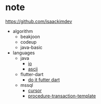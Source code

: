 # note
https://github.com/isaackimdev

- algorithm
    - beakjoon
    - codeup
    - java-basic
- languages
    - java
        - [io](./languages/java/io/io.md)
        - [ascii](./languages/java/ascii/ascii.md)
    - flutter-dart
        - [do it futter dart](/languages/flutter-dart/do-it-flutter-dart.md)
    - mssql
        - [cursor](/languages/mssql/cursor.md)
        - [procedure-transaction-template](./languages/mssql/procedure-transaction-template.md)